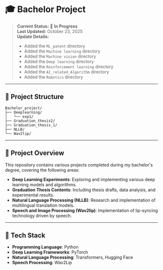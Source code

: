# 🎓 Bachelor Project

> **Current Status:** 🚧 **In Progress**  
> **Last Updated:** October 23, 2025  
> **Update Details:**  
> - Added the `ML_patent` directory  
> - Added the `Machine learning` directory
> - Added the `Machine vision` directory  
> - Added the `Deep learning` directory  
> - Added the `Reinforcement learning` directory  
> - Added the `AI_related_Algorithm` directory  
> - Added the `Robotics` directory  

---

## 📂 Project Structure

```plaintext
Bachelor_project/
├── Deeplearning/
│   └── exp1/
├── Graduation_thesis2/
├── Graduation_thesis_1/
├── NLLB/
└── Wav2lip/
```

---

## 🧠 Project Overview

This repository contains various projects completed during my bachelor's degree, covering the following areas:

- **Deep Learning Experiments**: Exploring and implementing various deep learning models and algorithms.
- **Graduation Thesis Contents**: Including thesis drafts, data analysis, and experimental results.
- **Natural Language Processing (NLLB)**: Research and implementation of multilingual translation models.
- **Speech and Image Processing (Wav2lip)**: Implementation of lip-syncing technology driven by speech.

---

## 🔧 Tech Stack

- **Programming Language**: Python
- **Deep Learning Frameworks**: PyTorch
- **Natural Language Processing**: Transformers, Hugging Face
- **Speech Processing**: Wav2Lip


